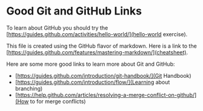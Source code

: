 # Good Git and GitHub Links

To learn about GitHub you should try the [https://guides.github.com/activities/hello-world/](hello-world exercise).

This file is created using the GitHub flavor of markdown.  Here is a link to the [https://guides.github.com/features/mastering-markdown/](cheatsheet).

Here are some more good links to learn more about Git and GitHub:
* [https://guides.github.com/introduction/git-handbook/](Git Handbook)
* [https://guides.github.com/introduction/flow/](Learning about branching)
* [https://help.github.com/articles/resolving-a-merge-conflict-on-github/](How to for merge conflicts)
